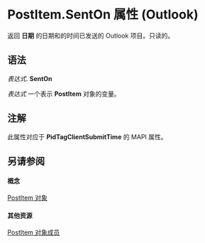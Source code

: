
# PostItem.SentOn 属性 (Outlook)

返回 **日期** 的日期和的时间已发送的 Outlook 项目。只读的。


## 语法

 _表达式_. **SentOn**

 _表达式_ 一个表示 **PostItem** 对象的变量。


## 注解

此属性对应于 **PidTagClientSubmitTime** 的 MAPI 属性。


## 另请参阅


#### 概念


[PostItem 对象](de44065d-4e93-315a-279f-7b92f09c0465.md)
#### 其他资源


[PostItem 对象成员](5b150db1-c96d-0721-ec36-d5b5ebc20fd8.md)